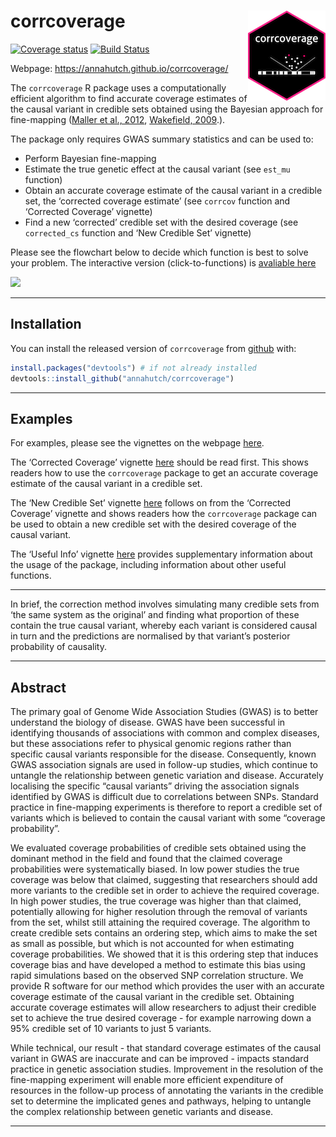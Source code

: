 
<!-- README.md is generated from README.Rmd. Please edit that file -->

# corrcoverage <img src="man/figures/logo.png" align="right" />

[![Coverage
status](https://codecov.io/gh/annahutch/corrcoverage/branch/master/graph/badge.svg)](https://codecov.io/github/annahutch/corrcoverage?branch=master)
[![Build
Status](https://travis-ci.org/annahutch/corrcoverage.svg?branch=master)](https://travis-ci.org/annahutch/corrcoverage)

Webpage: <https://annahutch.github.io/corrcoverage/>

The `corrcoverage` R package uses a computationally efficient algorithm
to find accurate coverage estimates of the causal variant in credible
sets obtained using the Bayesian approach for fine-mapping ([Maller et
al., 2012](https://www.ncbi.nlm.nih.gov/pubmed/23104008),
[Wakefield, 2009](https://onlinelibrary.wiley.com/doi/abs/10.1002/gepi.20359).).

The package only requires GWAS summary statistics and can be used to:

  - Perform Bayesian fine-mapping
  - Estimate the true genetic effect at the causal variant (see `est_mu`
    function)
  - Obtain an accurate coverage estimate of the causal variant in a
    credible set, the ‘corrected coverage estimate’ (see `corrcov`
    function and ‘Corrected Coverage’ vignette)
  - Find a new ‘corrected’ credible set with the desired coverage (see
    `corrected_cs` function and ‘New Credible Set’ vignette)

Please see the flowchart below to decide which function is best to solve
your problem. The interactive version (click-to-functions) is [avaliable
here](https://annahutch.github.io/PhD/package_flowchart.html)

![](https://annahutch.github.io/PhD/package_flowchart.svg)

-----

## Installation

You can install the released version of `corrcoverage` from
[github](https://github.com/) with:

``` r
install.packages("devtools") # if not already installed
devtools::install_github("annahutch/corrcoverage")
```

-----

## Examples

For examples, please see the vignettes on the webpage
[here](http://annahutch.github.io/corrcoverage/articles/my-vignette.html).

The ‘Corrected Coverage’ vignette
[here](https://annahutch.github.io/corrcoverage/articles/my-vignette.html)
should be read first. This shows readers how to use the `corrcoverage`
package to get an accurate coverage estimate of the causal variant in a
credible set.

The ‘New Credible Set’ vignette
[here](https://annahutch.github.io/corrcoverage/articles/New-Credible-Set.html)
follows on from the ‘Corrected Coverage’ vignette and shows readers how
the `corrcoverage` package can be used to obtain a new credible set with
the desired coverage of the causal variant.

The ‘Useful Info’ vignette
[here](https://annahutch.github.io/corrcoverage/articles/Useful-Info.html)
provides supplementary information about the usage of the package,
including information about other useful functions.

-----

In brief, the correction method involves simulating many credible sets
from ‘the same system as the original’ and finding what proportion of
these contain the true causal variant, whereby each variant is
considered causal in turn and the predictions are normalised by that
variant’s posterior probability of causality.

-----

## Abstract

The primary goal of Genome Wide Association Studies (GWAS) is to better
understand the biology of disease. GWAS have been successful in
identifying thousands of associations with common and complex diseases,
but these associations refer to physical genomic regions rather than
specific causal variants responsible for the disease. Consequently,
known GWAS association signals are used in follow-up studies, which
continue to untangle the relationship between genetic variation and
disease. Accurately localising the specific “causal variants” driving
the association signals identified by GWAS is difficult due to
correlations between SNPs. Standard practice in fine-mapping experiments
is therefore to report a credible set of variants which is believed to
contain the causal variant with some “coverage probability”.

We evaluated coverage probabilities of credible sets obtained using the
dominant method in the field and found that the claimed coverage
probabilities were systematically biased. In low power studies the true
coverage was below that claimed, suggesting that researchers should add
more variants to the credible set in order to achieve the required
coverage. In high power studies, the true coverage was higher than that
claimed, potentially allowing for higher resolution through the removal
of variants from the set, whilst still attaining the required coverage.
The algorithm to create credible sets contains an ordering step, which
aims to make the set as small as possible, but which is not accounted
for when estimating coverage probabilities. We showed that it is this
ordering step that induces coverage bias and have developed a method to
estimate this bias using rapid simulations based on the observed SNP
correlation structure. We provide R software for our method which
provides the user with an accurate coverage estimate of the causal
variant in the credible set. Obtaining accurate coverage estimates will
allow researchers to adjust their credible set to achieve the true
desired coverage - for example narrowing down a 95% credible set of 10
variants to just 5 variants.

While technical, our result - that standard coverage estimates of the
causal variant in GWAS are inaccurate and can be improved - impacts
standard practice in genetic association studies. Improvement in the
resolution of the fine-mapping experiment will enable more efficient
expenditure of resources in the follow-up process of annotating the
variants in the credible set to determine the implicated genes and
pathways, helping to untangle the complex relationship between genetic
variants and disease.

-----
